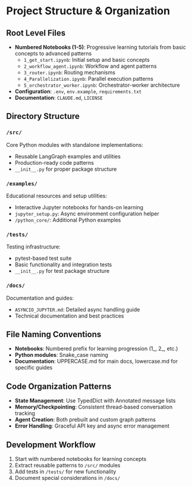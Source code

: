 # Project Structure & Organization

## Root Level Files
- **Numbered Notebooks (1-5)**: Progressive learning tutorials from basic concepts to advanced patterns
  - `1_get_start.ipynb`: Initial setup and basic concepts
  - `2_workflow_agent.ipynb`: Workflow and agent patterns
  - `3_router.ipynb`: Routing mechanisms
  - `4_Parallelization.ipynb`: Parallel execution patterns
  - `5_orchestrator_worker.ipynb`: Orchestrator-worker architecture
- **Configuration**: `.env`, `env.example`, `requirements.txt`
- **Documentation**: `CLAUDE.md`, `LICENSE`

## Directory Structure

### `/src/`
Core Python modules with standalone implementations:
- Reusable LangGraph examples and utilities
- Production-ready code patterns
- `__init__.py` for proper package structure

### `/examples/`
Educational resources and setup utilities:
- Interactive Jupyter notebooks for hands-on learning
- `jupyter_setup.py`: Async environment configuration helper
- `/python_core/`: Additional Python examples

### `/tests/`
Testing infrastructure:
- pytest-based test suite
- Basic functionality and integration tests
- `__init__.py` for test package structure

### `/docs/`
Documentation and guides:
- `ASYNCIO_JUPYTER.md`: Detailed async handling guide
- Technical documentation and best practices

## File Naming Conventions
- **Notebooks**: Numbered prefix for learning progression (1_, 2_, etc.)
- **Python modules**: Snake_case naming
- **Documentation**: UPPERCASE.md for main docs, lowercase.md for specific guides

## Code Organization Patterns
- **State Management**: Use TypedDict with Annotated message lists
- **Memory/Checkpointing**: Consistent thread-based conversation tracking
- **Agent Creation**: Both prebuilt and custom graph patterns
- **Error Handling**: Graceful API key and async error management

## Development Workflow
1. Start with numbered notebooks for learning concepts
2. Extract reusable patterns to `/src/` modules
3. Add tests in `/tests/` for new functionality
4. Document special considerations in `/docs/`
